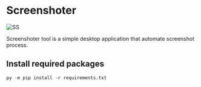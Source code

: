 # Screenshoter

![SS](https://cdn.imageupload.workers.dev/MbP0Ddyf_2021-10-06%2010_41_46-Window.png)

Screenshoter tool is a simple desktop application that automate screenshot process.

## Install required packages

```python
py -m pip install -r requirements.txt
```
